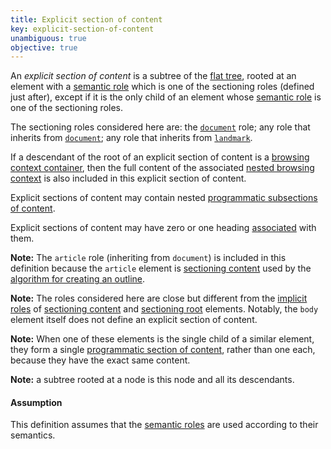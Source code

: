 ```yaml
---
title: Explicit section of content
key: explicit-section-of-content
unambiguous: true
objective: true
---
```


An _explicit section of content_ is a subtree of the [flat tree][], rooted at an element with a [semantic role][] which is one of the sectioning roles (defined just after), except if it is the only child of an element whose [semantic role][] is one of the sectioning roles.

The sectioning roles considered here are: the [`document`][document] role; any role that inherits from [`document`][document]; any role that inherits from [`landmark`][landmark].

If a descendant of the root of an explicit section of content is a [browsing context container][], then the full content of the associated [nested browsing context][] is also included in this explicit section of content.

Explicit sections of content may contain nested [programmatic subsections of content][programmatic section of content].

Explicit sections of content may have zero or one heading [associated][] with them.

**Note:** The `article` role (inheriting from `document`) is included in this definition because the `article` element is [sectioning content][] used by the [algorithm for creating an outline][outline algorithm].

**Note:** The roles considered here are close but different from the [implicit roles][] of [sectioning content][] and [sectioning root][] elements. Notably, the `body` element itself does not define an explicit section of content.

**Note:** When one of these elements is the single child of a similar element, they form a single [programmatic section of content][], rather than one each, because they have the exact same content.

**Note:** a subtree rooted at a node is this node and all its descendants.

#### Assumption

This definition assumes that the [semantic roles][semantic role] are used according to their semantics.

[associated]: #heading-section-association 'Definition of association between headings and sections'
[browsing context container]: https://html.spec.whatwg.org/multipage/browsers.html#browsing-context-container 'Definition of browsing context container'
[document]: https://www.w3.org/TR/wai-aria-1.1/#document 'The document role'
[flat tree]: https://drafts.csswg.org/css-scoping/#flat-tree 'Definition of flat tree'
[implicit roles]: #implicit-role 'Definition of implicit role'
[landmark]: https://www.w3.org/TR/wai-aria-1.1/#landmark 'The landmark role'
[nested browsing context]: https://html.spec.whatwg.org/multipage/browsers.html#nested-browsing-context 'Definition of nested browsing context'
[outline algorithm]: https://html.spec.whatwg.org/multipage/sections.html#outlines 'Definition of outline'
[programmatic section of content]: #programmatic-section-of-content 'Definition of programmatic section of content'
[sectioning content]: https://html.spec.whatwg.org/multipage/dom.html#sectioning-content 'Definition of sectioning content'
[sectioning root]: https://html.spec.whatwg.org/multipage/sections.html#sectioning-root 'Definition of sectioning root'
[semantic role]: #semantic-role 'Definition of semantic role'
